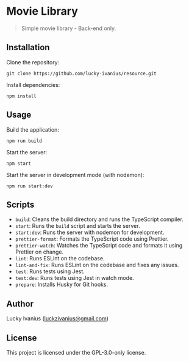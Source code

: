 # Movie Library

> Simple movie library - Back-end only.

## Installation

Clone the repository:

```
git clone https://github.com/lucky-ivanius/resource.git
```

Install dependencies:

```
npm install
```

## Usage

Build the application:

```
npm run build
```

Start the server:

```
npm start
```

Start the server in development mode (with nodemon):

```
npm run start:dev
```

## Scripts

- `build`: Cleans the build directory and runs the TypeScript compiler.
- `start`: Runs the `build` script and starts the server.
- `start:dev`: Runs the server with nodemon for development.
- `prettier-format`: Formats the TypeScript code using Prettier.
- `prettier-watch`: Watches the TypeScript code and formats it using Prettier on change.
- `lint`: Runs ESLint on the codebase.
- `lint-and-fix`: Runs ESLint on the codebase and fixes any issues.
- `test`: Runs tests using Jest.
- `test:dev`: Runs tests using Jest in watch mode.
- `prepare`: Installs Husky for Git hooks.

## Author

Lucky Ivanius (luckzivanius@gmail.com)

## License

This project is licensed under the GPL-3.0-only license.
